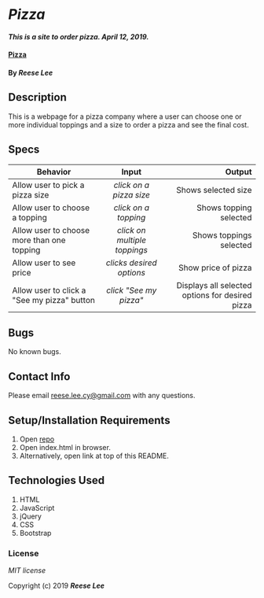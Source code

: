 # _Pizza_

#### _This is a site to order pizza. April 12, 2019._

#### [Pizza](https://reese-lee.github.io/pizza)

#### By _Reese Lee_

## Description

This is a webpage for a pizza company where a user can choose one or more individual toppings and a size to order a pizza and see the final cost.

## Specs

| Behavior | Input | Output |
| ------------- |:-------------:| -----:|
| Allow user to pick a pizza size | *click on a pizza size* | Shows selected size |
| Allow user to choose a topping | *click on a topping* | Shows topping selected |
| Allow user to choose more than one topping | *click on multiple toppings* | Shows toppings selected |
| Allow user to see price | *clicks desired options* | Show price of pizza |
| Allow user to click a "See my pizza" button | *click "See my pizza"* | Displays all selected options for desired pizza |


## Bugs
No known bugs.

## Contact Info
Please email reese.lee.cy@gmail.com with any questions.

## Setup/Installation Requirements

1. Open [repo](https://github.com/reese-lee/pizza.git)
2. Open index.html in browser.
3. Alternatively, open link at top of this README.


## Technologies Used

1. HTML
2. JavaScript
3. jQuery
4. CSS
5. Bootstrap

### License

*MIT license*

Copyright (c) 2019 **_Reese Lee_**
